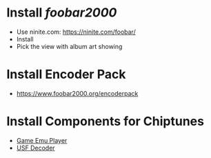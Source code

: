 # Install _foobar2000_

- Use ninite.com: https://ninite.com/foobar/
- Install
- Pick the view with album art showing

# Install Encoder Pack

- https://www.foobar2000.org/encoderpack

# Install Components for Chiptunes

- [Game Emu Player](https://www.foobar2000.org/components/view/foo_gep)
- [USF Decoder](https://www.foobar2000.org/components/view/foo_input_usf) 

